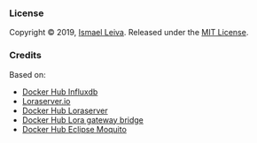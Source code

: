 

### License

Copyright © 2019, [Ismael Leiva](https://github.com/isma90).
Released under the [MIT License](LICENSE).

### Credits

Based on: 

- [Docker Hub Influxdb](https://hub.docker.com/_/influxdb)
- [Loraserver.io](https://www.loraserver.io/guides/)
- [Docker Hub Loraserver](https://hub.docker.com/r/loraserver/loraserver)
- [Docker Hub Lora gateway bridge](https://hub.docker.com/r/loraserver/lora-gateway-bridge)
- [Docker Hub Eclipse Moquito](https://hub.docker.com/_/eclipse-mosquitto)

